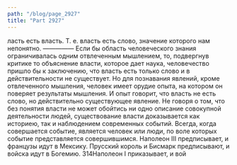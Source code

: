 ```yaml
---
path: "/blog/page_2927"
title: "Part 2927"
---
```


ласть есть власть. Т. е. власть есть слово, значение которого нам непонятно.
—————
Если бы область человеческого знания ограничивалась одним отвлеченным мышлением, то, подвергнув критике то объяснение власти, которое дает наука, человечество пришло бы к заключению, что власть есть только слово и в действительности не существует. Но для познавания явлений, кроме отвлеченного мышления, человек имеет орудие опыта, на котором он поверяет результаты мышления. И опыт говорит, что власть не есть слово, но действительно существующее явление.
Не говоря о том, что без понятия власти не может обойтись ни одно описание совокупной деятельности людей, существование власти доказывается как историею, так и наблюдением современных событий.
Всегда, когда совершается событие, является человек или люди, по воле которых событие представляется совершившимся. Наполеон III предписывает, и французы идут в Мексику. Прусский король и Бисмарк предписывают, и войска идут в Богемию. 314Наполеон I приказывает, и вой
